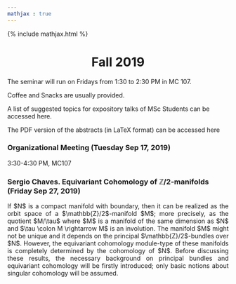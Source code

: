```yaml
---
mathjax : true
---
```

{% include mathjax.html %}

<center> <h1>Fall 2019 </h1> </center>

The seminar will run on Fridays from 1:30 to 2:30 PM in MC 107. 

Coffee and Snacks are usually provided. 

A list of suggested topics for expository talks of MSc Students can be accessed here.

The PDF version of the abstracts (in LaTeX format) can be accessed here

### Organizational Meeting (Tuesday Sep 17, 2019)

3:30-4:30 PM, MC107

### Sergio Chaves. Equivariant Cohomology of $\mathbb{Z}/2$-manifolds (Friday Sep 27, 2019)
<p style='text-align: justify;'>
If $N$ is a compact manifold with boundary, then it can be realized as the orbit space of a $\mathbb{Z}/2$-manifold $M$; more precisely, as the quotient $M/\tau$ where $M$ is a manifold of the same dimension as $N$ and $\tau \colon M \rightarrow M$ is an involution. The manifold $M$ might not be unique and it depends on the principal $\mathbb{Z}/2$-bundles over $N$. However, the equivariant cohomology module-type of these manifolds is completely determined by the cohomology of $N$. Before discussing these results, the necessary background on principal bundles and equivariant cohomology will be firstly introduced; only basic notions about singular cohomology will be assumed.
</p>
